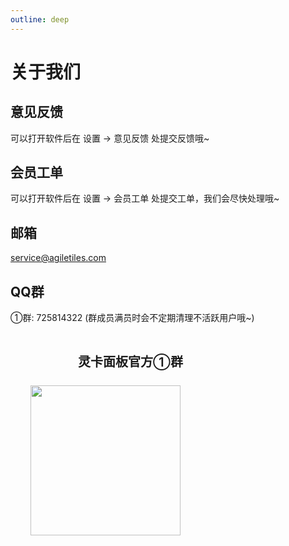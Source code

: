 ```yaml
---
outline: deep
---
```


# 关于我们

## 意见反馈

可以打开软件后在 设置 -> 意见反馈 处提交反馈哦~

## 会员工单

可以打开软件后在 设置 -> 会员工单 处提交工单，我们会尽快处理哦~

## 邮箱

service@agiletiles.com

## QQ群

①群: 725814322 (群成员满员时会不定期清理不活跃用户哦~)

<div class="download-container">
    <div class="download-card">
        <div class="os-info">
          <span class="os-name">灵卡面板官方①群</span>
        </div>
        <img style="width: 15rem; height: 15rem " src="https://index.agiletiles.com/website/images/qr_code/725814322.png"></img>
    </div>
</div>




<style>
.download-card {
  background: var(--vp-c-bg-soft);
  border-radius: 12px;
  padding: 2rem;
  border: 1px solid var(--vp-c-divider);
  box-shadow: var(--vp-shadow-1);
  margin-bottom: 2rem;
  transition: all 0.3s ease;
  width: 20rem;
}

.os-info {
  display: flex;
  align-items: center;
  justify-content: center;
  gap: 12px;
  margin-bottom: 1.5rem;
}

.os-name {
  font-size: 1.25rem;
  font-weight: 600;
  color: var(--vp-c-text-1);
}

/* 深色模式特定调整 */
.dark .download-card {
  box-shadow: var(--vp-shadow-2);
}
</style>